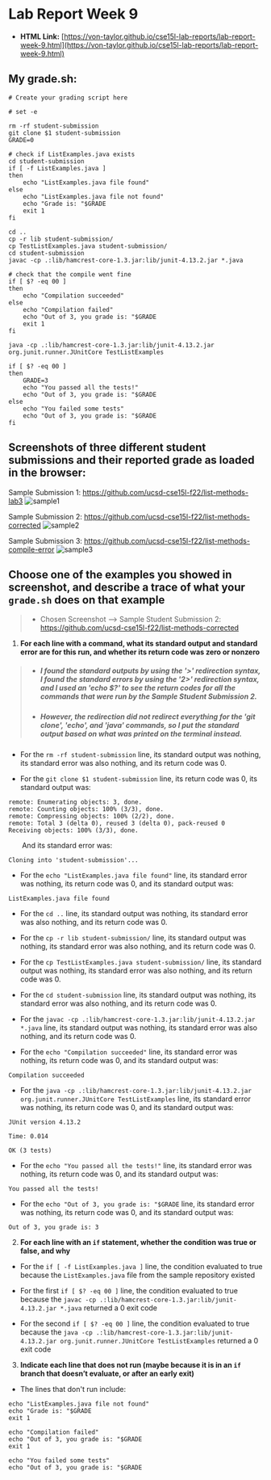 # Lab Report Week 9
- **HTML Link:** [https://von-taylor.github.io/cse15l-lab-reports/lab-report-week-9.html](https://von-taylor.github.io/cse15l-lab-reports/lab-report-week-9.html)

## **My grade.sh:**
```
# Create your grading script here

# set -e

rm -rf student-submission
git clone $1 student-submission
GRADE=0

# check if ListExamples.java exists
cd student-submission
if [ -f ListExamples.java ]
then
    echo "ListExamples.java file found"
else
    echo "ListExamples.java file not found"
    echo "Grade is: "$GRADE
    exit 1
fi

cd ..
cp -r lib student-submission/
cp TestListExamples.java student-submission/
cd student-submission
javac -cp .:lib/hamcrest-core-1.3.jar:lib/junit-4.13.2.jar *.java

# check that the compile went fine
if [ $? -eq 00 ]
then
    echo "Compilation succeeded"
else
    echo "Compilation failed"
    echo "Out of 3, you grade is: "$GRADE
    exit 1
fi

java -cp .:lib/hamcrest-core-1.3.jar:lib/junit-4.13.2.jar org.junit.runner.JUnitCore TestListExamples

if [ $? -eq 00 ]
then
    GRADE=3
    echo "You passed all the tests!"
    echo "Out of 3, you grade is: "$GRADE
else
    echo "You failed some tests"
    echo "Out of 3, you grade is: "$GRADE
fi
```

## **Screenshots of **three** different student submissions and their reported grade as loaded in the browser:**
Sample Submission 1: https://github.com/ucsd-cse15l-f22/list-methods-lab3
![sample1](Week-9-Lab-Reports-Pics/sample1.jpg)

Sample Submission 2: https://github.com/ucsd-cse15l-f22/list-methods-corrected
![sample2](Week-9-Lab-Reports-Pics/sample2.jpg)

Sample Submission 3: https://github.com/ucsd-cse15l-f22/list-methods-compile-error
![sample3](Week-9-Lab-Reports-Pics/sample3.jpg)


## **Choose one of the examples you showed in screenshot, and describe a trace of what your `grade.sh` does on that example**
> - Chosen Screenshot --> Sample Student Submission 2: https://github.com/ucsd-cse15l-f22/list-methods-corrected

1) **For each line with a command, what its standard output and standard error are for this run, and whether its return code was zero or nonzero**
> - ##### *I found the standard outputs by using the '>' redirection syntax, I found the standard errors by using the '2>' redirection syntax, and I used an 'echo $?' to see the return codes for all the commands that were run by the Sample Student Submission 2.*
> - ##### *However, the redirection did not redirect everything for the 'git clone', 'echo', and 'java' commands, so I put the standard output based on what was printed on the terminal instead.*

- For the `rm -rf student-submission` line, its standard output was nothing, its standard error was also nothing, and its return code was 0.

- For the `git clone $1 student-submission` line, its return code was 0, its standard output was: 
```
remote: Enumerating objects: 3, done.
remote: Counting objects: 100% (3/3), done.
remote: Compressing objects: 100% (2/2), done.
remote: Total 3 (delta 0), reused 3 (delta 0), pack-reused 0
Receiving objects: 100% (3/3), done.
```
&ensp;&thinsp; &ensp;&thinsp; And its standard error was:
```
Cloning into 'student-submission'...
```

- For the `echo "ListExamples.java file found"` line, its standard error was nothing, its return code was 0, and its standard output was:
```
ListExamples.java file found
```

- For the `cd ..` line, its standard output was nothing, its standard error was also nothing, and its return code was 0.

- For the `cp -r lib student-submission/` line, its standard output was nothing, its standard error was also nothing, and its return code was 0.

- For the `cp TestListExamples.java student-submission/` line, its standard output was nothing, its standard error was also nothing, and its return code was 0.

- For the `cd student-submission` line, its standard output was nothing, its standard error was also nothing, and its return code was 0.

- For the `javac -cp .:lib/hamcrest-core-1.3.jar:lib/junit-4.13.2.jar *.java` line, its standard output was nothing, its standard error was also nothing, and its return code was 0.

- For the `echo "Compilation succeeded"` line, its standard error was nothing, its return code was 0, and its standard output was:
```
Compilation succeeded
```

- For the `java -cp .:lib/hamcrest-core-1.3.jar:lib/junit-4.13.2.jar org.junit.runner.JUnitCore TestListExamples` line, its standard error was nothing, its return code was 0, and its standard output was:
```
JUnit version 4.13.2

Time: 0.014

OK (3 tests)
```

- For the `echo "You passed all the tests!"` line, its standard error was nothing, its return code was 0, and its standard output was:
```
You passed all the tests!
```

- For the `echo "Out of 3, you grade is: "$GRADE` line, its standard error was nothing, its return code was 0, and its standard output was:
```
Out of 3, you grade is: 3
```

2) **For each line with an `if` statement, whether the condition was true or false, and why**

- For the `if [ -f ListExamples.java ]` line, the condition evaluated to true because the `ListExamples.java` file from the sample repository existed

- For the first `if [ $? -eq 00 ]` line, the condition evaluated to true because the `javac -cp .:lib/hamcrest-core-1.3.jar:lib/junit-4.13.2.jar *.java` returned a 0 exit code

- For the second `if [ $? -eq 00 ]` line, the condition evaluated to true because the `java -cp .:lib/hamcrest-core-1.3.jar:lib/junit-4.13.2.jar org.junit.runner.JUnitCore TestListExamples` returned a 0 exit code

3) **Indicate each line that does not run (maybe because it is in an `if` branch that doesn’t evaluate, or after an early exit)**

- The lines that don't run include:

```
echo "ListExamples.java file not found"
echo "Grade is: "$GRADE
exit 1
```

```
echo "Compilation failed"
echo "Out of 3, you grade is: "$GRADE
exit 1
```

```
echo "You failed some tests"
echo "Out of 3, you grade is: "$GRADE
```
